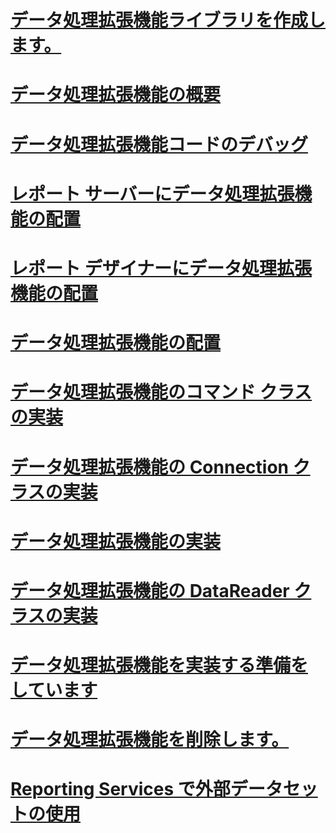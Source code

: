 # [データ処理拡張機能ライブラリを作成します。](creating-a-data-processing-extension-library.md)
# [データ処理拡張機能の概要](data-processing-extensions-overview.md)
# [データ処理拡張機能コードのデバッグ](debugging-data-processing-extension-code.md)
# [レポート サーバーにデータ処理拡張機能の配置](deploying-a-data-processing-extension-to-a-report-server.md)
# [レポート デザイナーにデータ処理拡張機能の配置](deploying-a-data-processing-extension-to-report-designer.md)
# [データ処理拡張機能の配置](deploying-a-data-processing-extension.md)
# [データ処理拡張機能のコマンド クラスの実装](implementing-a-command-class-for-a-data-processing-extension.md)
# [データ処理拡張機能の Connection クラスの実装](implementing-a-connection-class-for-a-data-processing-extension.md)
# [データ処理拡張機能の実装](implementing-a-data-processing-extension.md)
# [データ処理拡張機能の DataReader クラスの実装](implementing-a-datareader-class-for-a-data-processing-extension.md)
# [データ処理拡張機能を実装する準備をしています](preparing-to-implement-a-data-processing-extension.md)
# [データ処理拡張機能を削除します。](removing-a-data-processing-extension.md)
# [Reporting Services で外部データセットの使用](using-an-external-dataset-with-reporting-services.md)
